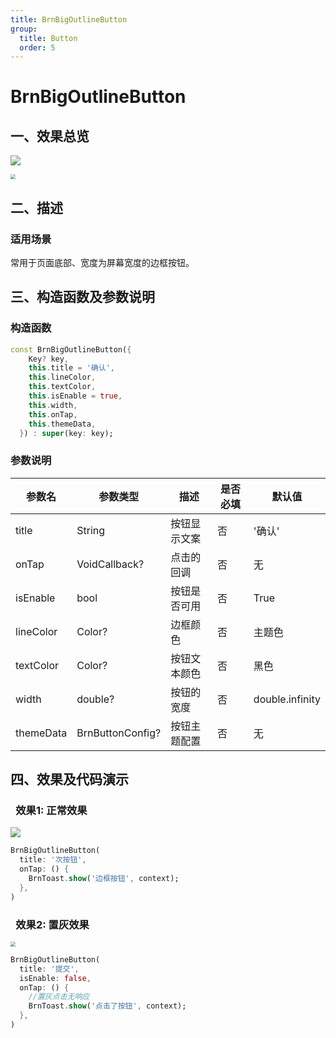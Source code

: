 ```yaml
---
title: BrnBigOutlineButton
group:
  title: Button
  order: 5
---
```


# BrnBigOutlineButton

## 一、效果总览

![](./img/BrnBigOutlineButton.png)

<img src="./img/BrnBigOutlineButtonDisabled.png" style="zoom:50%;" />

## 二、描述

### 适用场景

常用于页面底部、宽度为屏幕宽度的边框按钮。

## 三、构造函数及参数说明

### 构造函数

```dart
const BrnBigOutlineButton({
    Key? key,
    this.title = '确认',
    this.lineColor,
    this.textColor,
    this.isEnable = true,
    this.width,
    this.onTap,
    this.themeData,
  }) : super(key: key);
```
### 参数说明

| **参数名** | **参数类型** | 描述 | **是否必填** | **默认值** |
| --- | --- | --- | --- | --- |
| title | String | 按钮显示文案 | 否 | '确认' |
| onTap | VoidCallback? | 点击的回调 | 否 | 无 |
| isEnable | bool | 按钮是否可用 | 否 | True |
| lineColor | Color? | 边框颜色 | 否 | 主题色 |
| textColor | Color? | 按钮文本颜色 | 否 | 黑色 |
| width | double? | 按钮的宽度 | 否 | double.infinity |
| themeData | BrnButtonConfig? | 按钮主题配置 | 否 | 无 |

## 四、效果及代码演示

###  效果1: 正常效果


![](./img/BrnBigOutlineButton.png)


```dart
BrnBigOutlineButton(
  title: '次按钮',
  onTap: () {
    BrnToast.show('边框按钮', context);
  },
)
```
###  效果2: 置灰效果

<img src="./img/BrnBigOutlineButtonDisabled.png" style="zoom:50%;" />


```dart
BrnBigOutlineButton(
  title: '提交',
  isEnable: false,
  onTap: () {
    //置灰点击无响应
    BrnToast.show('点击了按钮', context);
  },
)
```


